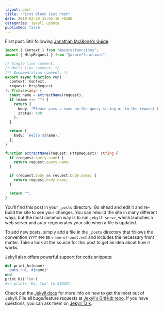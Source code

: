 ```yaml
---
layout: post
title: "First Blood Test Post"
date: 2019-02-28 12:05:10 +0100
categories: jekyll update
published: false
---
```


First post. Still following [Jonathan McGlone's Guide](http://jmcglone.com/guides/github-pages/).

```typescript
import { Context } from "@azure/functions";
import { HttpRequest } from "@azure/functions";

// Single line comment.
/* Multi line comment. */
/** Documentation comment. */
export async function run(
  context: Context,
  request: HttpRequest
): Promise<any> {
  const name = extractName(request);
  if (name === "") {
    return {
      body: "Please pass a name on the query string or in the request body",
      status: 400
    };
  }

  return {
    body: `Hello ${name}.`
  };
}

function extractName(request: HttpRequest): string {
  if (request.query.name) {
    return request.query.name;
  }

  if (request.body && request.body.name) {
    return request.body.name;
  }

  return "";
}
```

You’ll find this post in your `_posts` directory. Go ahead and edit it and re-build the site to see your changes. You can rebuild the site in many different ways, but the most common way is to run `jekyll serve`, which launches a web server and auto-regenerates your site when a file is updated.

To add new posts, simply add a file in the `_posts` directory that follows the convention `YYYY-MM-DD-name-of-post.ext` and includes the necessary front matter. Take a look at the source for this post to get an idea about how it works.

Jekyll also offers powerful support for code snippets:

```ruby
def print_hi(name)
  puts "Hi, #{name}"
end
print_hi('Tom')
#=> prints 'Hi, Tom' to STDOUT.
```

Check out the [Jekyll docs][jekyll-docs] for more info on how to get the most out of Jekyll. File all bugs/feature requests at [Jekyll’s GitHub repo][jekyll-gh]. If you have questions, you can ask them on [Jekyll Talk][jekyll-talk].

[jekyll-docs]: https://jekyllrb.com/docs/home
[jekyll-gh]:   https://github.com/jekyll/jekyll
[jekyll-talk]: https://talk.jekyllrb.com/
